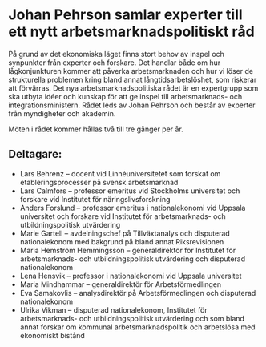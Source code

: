 # Johan Pehrson samlar experter till ett nytt arbetsmarknadspolitiskt råd

På grund av det ekonomiska läget finns stort behov av inspel och synpunkter från experter och forskare. Det handlar både om hur lågkonjunkturen kommer att påverka arbetsmarknaden och hur vi löser de strukturella problemen kring bland annat långtidsarbetslöshet, som riskerar att förvärras. Det nya arbetsmarknadspolitiska rådet är en expertgrupp som ska utbyta idéer och kunskap för att ge inspel till arbetsmarknads- och integrationsministern. Rådet leds av Johan Pehrson och består av experter från myndigheter och akademin.

Möten i rådet kommer hållas två till tre gånger per år.

## Deltagare:

* Lars Behrenz – docent vid Linnéuniversitetet som forskat om etableringsprocesser på svensk arbetsmarknad
* Lars Calmfors – professor emeritus vid Stockholms universitet och forskare vid Institutet för näringslivsforskning
* Anders Forslund – professor emeritus i nationalekonomi vid Uppsala universitet och forskare vid Institutet för arbetsmarknads- och utbildningspolitisk utvärdering
* Marie Gartell – avdelningschef på Tillväxtanalys och disputerad nationalekonom med bakgrund på bland annat Riksrevisionen
* Maria Hemström Hemmingsson – generaldirektör för Institutet för arbetsmarknads- och utbildningspolitisk utvärdering och disputerad nationalekonom
* Lena Hensvik – professor i nationalekonomi vid Uppsala universitet
* Maria Mindhammar – generaldirektör för Arbetsförmedlingen
* Eva Samakovlis – analysdirektör på Arbetsförmedlingen och disputerad nationalekonom
* Ulrika Vikman – disputerad nationalekonom, Institutet för arbetsmarknads- och utbildningspolitisk utvärdering och som bland annat forskar om kommunal arbetsmarknadspolitik och arbetslösa med ekonomiskt bistånd

